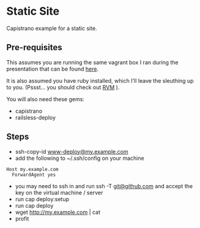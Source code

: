 # Static Site

Capistrano example for a static site.


## Pre-requisites
This assumes you are running the same vagrant box I ran during the presentation that can be found [here](https://github.com/CoMoRichWebGroup/vagrant-mini-box).

It is also assumed you have ruby installed, which I'll leave the sleuthing up to you. (Pssst... you should check out [RVM](http://rvm.io) ).

You will also need these gems:

* capistrano
* railsless-deploy


## Steps
* ssh-copy-id www-deploy@my.example.com
* add the following to ~/.ssh/config on your machine

```ssh
Host my.example.com
  ForwardAgent yes

```

* you may need to ssh in and run ssh -T git@github.com and accept the
  key on the virtual machine / server
* run cap deploy:setup
* run cap deploy
* wget http://my.example.com | cat
* profit
